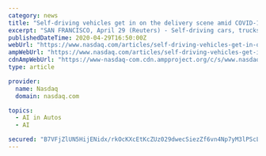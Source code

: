 ```yaml
---
category: news
title: "Self-driving vehicles get in on the delivery scene amid COVID-19"
excerpt: "SAN FRANCISCO, April 29 (Reuters) - Self-driving cars, trucks, sidewalk robots and shuttles are rolling out of the labs and parking garage"
publishedDateTime: 2020-04-29T16:50:00Z
webUrl: "https://www.nasdaq.com/articles/self-driving-vehicles-get-in-on-the-delivery-scene-amid-covid-19-2020-04-29"
ampWebUrl: "https://www.nasdaq.com/articles/self-driving-vehicles-get-in-on-the-delivery-scene-amid-covid-19-2020-04-29?amp"
cdnAmpWebUrl: "https://www-nasdaq-com.cdn.ampproject.org/c/s/www.nasdaq.com/articles/self-driving-vehicles-get-in-on-the-delivery-scene-amid-covid-19-2020-04-29?amp"
type: article

provider:
  name: Nasdaq
  domain: nasdaq.com

topics:
  - AI in Autos
  - AI

secured: "B7VFjZlUN5HijENidx/rkOcKXcEtKcZUz029dwecSiezZf6vn4Np7yM3lPScLoWBnpX1TrdTolDwyOhdRQj2ObQtu1suzX/5yPfrgPc7Wop24FGH5k4tOSNiqDbcKYoPRuZLnvsS9G5oqELKKp/4tOxILIJzYOd8ULApDbptZpkJydXIoopvlYxNQZ6LxV+I+s/nUnSQXoz7nHYCbXQfW1KH1nvbMLTCginQr58q/xLAwPS8U/KbX+uaxcoQSA16B4V7TF+/cGiwaMFpfVWSWVke9jWrU32dM55CMe9UfaXlaqzoqUgORjyb5H7/w6kTyzdsKWydwAX2MvzLO3balM+4jv45/ED0dxxsbViyojFge93boZfOUTQvB6O+Db/ToJihZELMpbd4qmQQ1rQoOAchfu+xgOGRn0pdGEcS3Pk+DJ9BSnjaSCTVpalycDSqueH/sI3mfq1i2e6wDzidE5lWAciOHioQCXEQbuuY+hA=;wXqX3dWz4wofWJ11CibHoA=="
---
```


